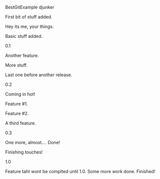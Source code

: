 BestGitExample
djunker

First bit of stuff added.

Hey its me, your things.

Basic stuff added.

0.1

Another feature.

More stuff.

Last one before another release.

0.2

Coming in hot!

Feature #1.

Feature #2.

A third feature.

0.3

One more, almost.... Done!

Finishing touches!

1.0

Feature taht wont be complted until 1.0. Some more work done. Finished!